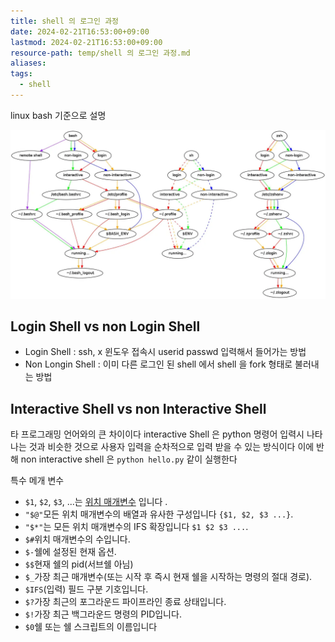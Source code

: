 ```yaml
---
title: shell 의 로그인 과정
date: 2024-02-21T16:53:00+09:00
lastmod: 2024-02-21T16:53:00+09:00
resource-path: temp/shell 의 로그인 과정.md
aliases: 
tags:
  - shell
---
```

linux bash 기준으로 설명

![login shell vs non-login shell-20231223130204](../08.media/20231223130204.png)

## Login Shell vs non Login Shell
- Login Shell : ssh, x 윈도우 접속시 userid passwd 입력해서 들어가는 방법
- Non Longin Shell : 이미 다른 로그인 된 shell 에서 shell 을 fork 형태로 불러내는 방법

## Interactive Shell vs non Interactive Shell
   타 프로그래밍 언어와의 큰 차이이다 interactive Shell 은 python 명령어 입력시 나타나는 것과 비슷한 것으로 사용자 입력을 순차적으로 입력 받을 수 있는 방식이다
   이에 반해 non interactive shell 은 `python hello.py` 같이 실행한다

특수 메개 변수
- `$1`, `$2`, `$3`, ...는 [위치 매개변수](https://www.gnu.org/software/bash/manual/html_node/Positional-Parameters.html) 입니다 .
- `"$@"`모든 위치 매개변수의 배열과 유사한 구성입니다 `{$1, $2, $3 ...}`.
- `"$*"`는 모든 위치 매개변수의 IFS 확장입니다 `$1 $2 $3 ...`.
- `$#`위치 매개변수의 수입니다.
- `$-`쉘에 설정된 현재 옵션.
- `$$`현재 쉘의 pid(서브쉘 아님)
- `$_`가장 최근 매개변수(또는 시작 후 즉시 현재 쉘을 시작하는 명령의 절대 경로).
- `$IFS`(입력) 필드 구분 기호입니다.
- `$?`가장 최근의 포그라운드 파이프라인 종료 상태입니다.
- `$!`가장 최근 백그라운드 명령의 PID입니다.
- `$0`쉘 또는 쉘 스크립트의 이름입니다